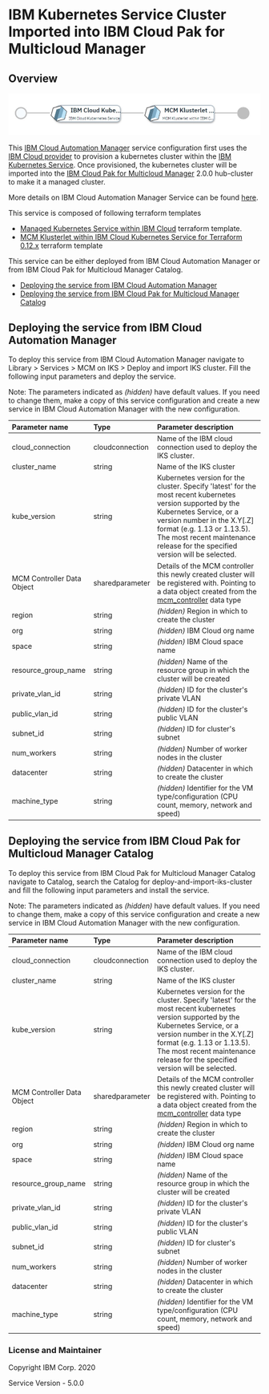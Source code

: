 # IBM Kubernetes Service Cluster Imported into IBM Cloud Pak for Multicloud Manager

## Overview
![alt text](./MCMonIKS.jpg)

This [IBM Cloud Automation Manager](https://www.ibm.com/support/knowledgecenter/en/SS2L37/product_welcome_cloud_automation_manager.html) service configuration first uses the [IBM Cloud provider](https://ibm-cloud.github.io/tf-ibm-docs/v0.17.2/) to provision a kubernetes cluster within the [IBM Kubernetes Service](https://www.ibm.com/cloud/container-service).  Once provisioned, the kubernetes cluster will be imported into the [IBM Cloud Pak for Multicloud Manager](https://www.ibm.com/support/knowledgecenter/SSFC4F/product_welcome_cloud_pak.html) 2.0.0 hub-cluster to make it a managed cluster.

More details on IBM Cloud Automation Manager Service can be found [here](https://www.ibm.com/support/knowledgecenter/en/SS2L37_4.2.0.0/cam_managing_services.html).

This service is composed of following terraform templates

- [Managed Kubernetes Service within IBM Cloud](https://github.com/IBM-CAMHub-Open/template_kubernetes_iks/tree/1.11) terraform template.
- [MCM Klusterlet within IBM Cloud Kubernetes Service for Terraform 0.12.x](https://github.com/IBM-CAMHub-Open/template_mcm_install/tree/5.0.0/terraform12/IKS/mcm-klusterlet) terraform template 


This service can be either deployed from IBM Cloud Automation Manager or from IBM Cloud Pak for Multicloud Manager Catalog.

* [Deploying the service from IBM Cloud Automation Manager](#deploying-the-service-from-ibm-cloud-automation-manager)
* [Deploying the service from IBM Cloud Pak for Multicloud Manager Catalog](#deploying-the-service-from-ibm-cloud-private-catalog)

## Deploying the service from IBM Cloud Automation Manager

To deploy this service from IBM Cloud Automation Manager navigate to Library > Services > MCM on IKS > Deploy and import IKS cluster. Fill the following input parameters and deploy the service.

Note: The parameters indicated as _(hidden)_ have default values.  If you need to change them, make a copy of this service configuration and create a new service in IBM Cloud Automation Manager with the new configuration. 

| Parameter name                  | Type            | Parameter description |
| :---                            | :---            | :---        |
| cloud_connection                | cloudconnection | Name of the IBM cloud connection used to deploy the IKS cluster. |
| cluster_name                    | string          | Name of the IKS cluster |
| kube_version                    | string          | Kubernetes version for the cluster. Specify 'latest' for the most recent kubernetes version supported by the Kubernetes Service, or a version number in the X.Y[.Z] format (e.g. 1.13 or 1.13.5).  The most recent maintenance release for the specified version will be selected. |
| MCM Controller Data Object      | sharedparameter |Details of the MCM controller this newly created cluster will be registered with. Pointing to a data object created from the [mcm_controller](https://github.com/IBM-CAMHub-Open/template_cam_common/blob/3.2.1/common/datatypes/mcm_controller.json) data type|
| region                          | string          | _(hidden)_ Region in which to create the cluster |
| org                             | string          | _(hidden)_ IBM Cloud org name |
| space                           | string          | _(hidden)_ IBM Cloud space name |
| resource\_group\_name           | string          | _(hidden)_ Name of the resource group in which the cluster will be created |
| private\_vlan\_id               | string          | _(hidden)_ ID for the cluster's private VLAN |
| public\_vlan\_id                | string          | _(hidden)_ ID for the cluster's public VLAN |
| subnet_id                       | string          | _(hidden)_ ID for cluster's subnet |
| num_workers                     | string          | _(hidden)_ Number of worker nodes in the cluster |
| datacenter                      | string          | _(hidden)_ Datacenter in which to create the cluster |
| machine_type                    | string          | _(hidden)_ Identifier for the VM type/configuration (CPU count, memory, network and speed) |


## Deploying the service from IBM Cloud Pak for Multicloud Manager Catalog

To deploy this service from IBM Cloud Pak for Multicloud Manager Catalog navigate to Catalog, search the Catalog for deploy-and-import-iks-cluster and fill the following input parameters and install the service.

Note: The parameters indicated as _(hidden)_ have default values.  If you need to change them, make a copy of this service configuration and create a new service in IBM Cloud Automation Manager with the new configuration. 

| Parameter name                  | Type            | Parameter description |
| :---                            | :---            | :---        |
| cloud_connection                | cloudconnection | Name of the IBM cloud connection used to deploy the IKS cluster. |
| cluster_name                    | string          | Name of the IKS cluster |
| kube_version                    | string          | Kubernetes version for the cluster. Specify 'latest' for the most recent kubernetes version supported by the Kubernetes Service, or a version number in the X.Y[.Z] format (e.g. 1.13 or 1.13.5).  The most recent maintenance release for the specified version will be selected. |
| MCM Controller Data Object      | sharedparameter |Details of the MCM controller this newly created cluster will be registered with. Pointing to a data object created from the [mcm_controller](https://github.com/IBM-CAMHub-Open/template_cam_common/blob/3.2.1/common/datatypes/mcm_controller.json) data type|
| region                          | string          | _(hidden)_ Region in which to create the cluster |
| org                             | string          | _(hidden)_ IBM Cloud org name |
| space                           | string          | _(hidden)_ IBM Cloud space name |
| resource\_group\_name           | string          | _(hidden)_ Name of the resource group in which the cluster will be created |
| private\_vlan\_id               | string          | _(hidden)_ ID for the cluster's private VLAN |
| public\_vlan\_id                | string          | _(hidden)_ ID for the cluster's public VLAN |
| subnet_id                       | string          | _(hidden)_ ID for cluster's subnet |
| num_workers                     | string          | _(hidden)_ Number of worker nodes in the cluster |
| datacenter                      | string          | _(hidden)_ Datacenter in which to create the cluster |
| machine_type                    | string          | _(hidden)_ Identifier for the VM type/configuration (CPU count, memory, network and speed) |


### License and Maintainer

Copyright IBM Corp. 2020

Service Version - 5.0.0
 